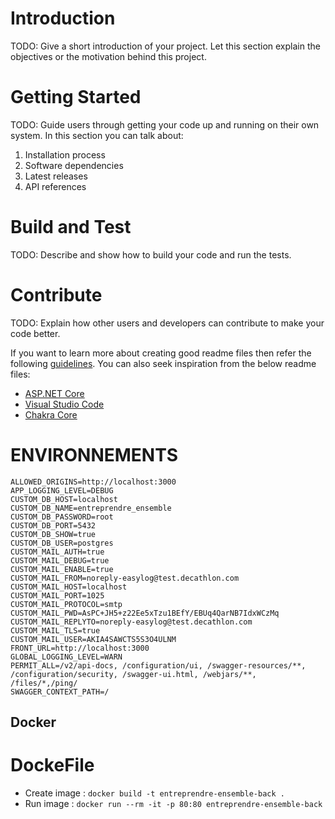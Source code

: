 # Introduction 
TODO: Give a short introduction of your project. Let this section explain the objectives or the motivation behind this project. 

# Getting Started
TODO: Guide users through getting your code up and running on their own system. In this section you can talk about:
1.	Installation process
2.	Software dependencies
3.	Latest releases
4.	API references

# Build and Test
TODO: Describe and show how to build your code and run the tests. 

# Contribute
TODO: Explain how other users and developers can contribute to make your code better. 

If you want to learn more about creating good readme files then refer the following [guidelines](https://docs.microsoft.com/en-us/azure/devops/repos/git/create-a-readme?view=azure-devops). You can also seek inspiration from the below readme files:
- [ASP.NET Core](https://github.com/aspnet/Home)
- [Visual Studio Code](https://github.com/Microsoft/vscode)
- [Chakra Core](https://github.com/Microsoft/ChakraCore)


# ENVIRONNEMENTS

```
ALLOWED_ORIGINS=http://localhost:3000
APP_LOGGING_LEVEL=DEBUG
CUSTOM_DB_HOST=localhost
CUSTOM_DB_NAME=entreprendre_ensemble
CUSTOM_DB_PASSWORD=root
CUSTOM_DB_PORT=5432
CUSTOM_DB_SHOW=true
CUSTOM_DB_USER=postgres
CUSTOM_MAIL_AUTH=true
CUSTOM_MAIL_DEBUG=true
CUSTOM_MAIL_ENABLE=true
CUSTOM_MAIL_FROM=noreply-easylog@test.decathlon.com
CUSTOM_MAIL_HOST=localhost
CUSTOM_MAIL_PORT=1025
CUSTOM_MAIL_PROTOCOL=smtp
CUSTOM_MAIL_PWD=AsPC+JH5+z22Ee5xTzu1BEfY/EBUq4QarNB7IdxWCzMq
CUSTOM_MAIL_REPLYTO=noreply-easylog@test.decathlon.com
CUSTOM_MAIL_TLS=true
CUSTOM_MAIL_USER=AKIA4SAWCTS5S3O4ULNM
FRONT_URL=http://localhost:3000
GLOBAL_LOGGING_LEVEL=WARN
PERMIT_ALL=/v2/api-docs, /configuration/ui, /swagger-resources/**, /configuration/security, /swagger-ui.html, /webjars/**, /files/*,/ping/
SWAGGER_CONTEXT_PATH=/
```

## Docker 

# DockeFile 

- Create image : ```docker build -t entreprendre-ensemble-back .```
- Run image : ```docker run --rm -it -p 80:80 entreprendre-ensemble-back```